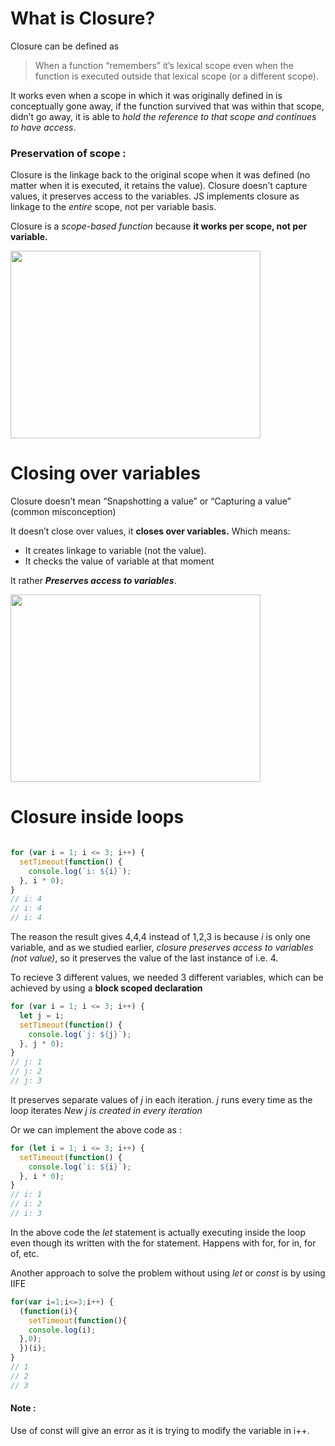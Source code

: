 # What is Closure?

Closure can be defined as
> When a function “remembers” it’s lexical scope even when the function is executed outside that lexical scope (or a different scope).

It works even when a scope in which it was originally defined in is conceptually gone away, if the function survived that was within that scope, didn’t go away, it is able to _hold the reference to that scope and continues to have access_.

### Preservation of scope : 
Closure is the linkage back to the original scope when it was defined (no matter when it is executed, it retains the value).
Closure doesn’t capture values, it preserves access to the variables.
JS implements closure as linkage to the _entire_ scope, not per variable basis. 

Closure is a _scope-based function_ because **it works per scope, not per variable.**

<img src="deepimages3/1.jpeg" width="400px" height="300px">

# Closing over variables

Closure doesn’t mean “Snapshotting a value” or “Capturing a value” (common misconception)

It doesn’t close over values, it **closes over variables.**
Which means:
- It creates linkage to variable (not the value).
- It checks the value of variable at that moment

It rather ***Preserves access to variables***.

<img src="deepimages3/2.jpeg" width="400px" height="300px">

# Closure inside loops

```javascript

for (var i = 1; i <= 3; i++) {
  setTimeout(function() {
    console.log(`i: ${i}`);
  }, i * 0);
}
// i: 4
// i: 4
// i: 4
```

The reason the result gives 4,4,4 instead of 1,2,3 is because _i_ is only one variable, and as we studied earlier, _closure preserves access to variables (not value)_, so it preserves the value of the last instance of i.e. 4.

To recieve 3 different values, we needed 3 different variables, which can be achieved by using a **block scoped declaration**

```javascript
for (var i = 1; i <= 3; i++) {
  let j = i;
  setTimeout(function() {
    console.log(`j: ${j}`);
  }, j * 0);
}
// j: 1
// j: 2
// j: 3
```

It preserves separate values of _j_ in each iteration. _j_ runs every time as the loop iterates
_New j is created in every iteration_

Or we can implement the above code as : 

```javascript
for (let i = 1; i <= 3; i++) {
  setTimeout(function() {
    console.log(`i: ${i}`);
  }, i * 0);
}
// i: 1
// i: 2
// i: 3
```

In the above code the _let_ statement is actually executing inside the loop even though its written with the for statement. Happens with for, for in, for of, etc.

Another approach to solve the problem without using _let_ or _const_ is by using IIFE

```javascript
for(var i=1;i<=3;i++) {
  (function(i){
    setTimeout(function(){
    console.log(i);
  },0);
  })(i);
}
// 1
// 2
// 3
```
#### Note :
Use of const will give an error as it is trying to modify the variable in i++.
